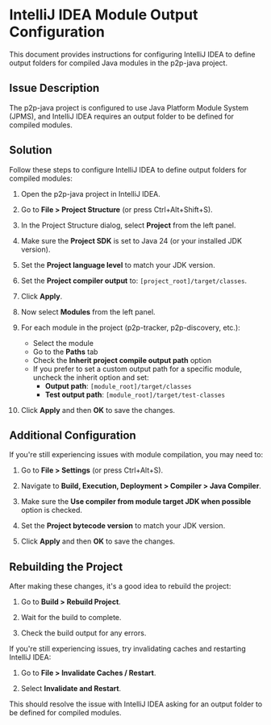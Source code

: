 # IntelliJ IDEA Module Output Configuration

This document provides instructions for configuring IntelliJ IDEA to define output folders for compiled Java modules in the p2p-java project.

## Issue Description

The p2p-java project is configured to use Java Platform Module System (JPMS), and IntelliJ IDEA requires an output folder to be defined for compiled modules.

## Solution

Follow these steps to configure IntelliJ IDEA to define output folders for compiled modules:

1. Open the p2p-java project in IntelliJ IDEA.

2. Go to **File > Project Structure** (or press Ctrl+Alt+Shift+S).

3. In the Project Structure dialog, select **Project** from the left panel.

4. Make sure the **Project SDK** is set to Java 24 (or your installed JDK version).

5. Set the **Project language level** to match your JDK version.

6. Set the **Project compiler output** to: `[project_root]/target/classes`.

7. Click **Apply**.

8. Now select **Modules** from the left panel.

9. For each module in the project (p2p-tracker, p2p-discovery, etc.):
   - Select the module
   - Go to the **Paths** tab
   - Check the **Inherit project compile output path** option
   - If you prefer to set a custom output path for a specific module, uncheck the inherit option and set:
     - **Output path**: `[module_root]/target/classes`
     - **Test output path**: `[module_root]/target/test-classes`

10. Click **Apply** and then **OK** to save the changes.

## Additional Configuration

If you're still experiencing issues with module compilation, you may need to:

1. Go to **File > Settings** (or press Ctrl+Alt+S).

2. Navigate to **Build, Execution, Deployment > Compiler > Java Compiler**.

3. Make sure the **Use compiler from module target JDK when possible** option is checked.

4. Set the **Project bytecode version** to match your JDK version.

5. Click **Apply** and then **OK** to save the changes.

## Rebuilding the Project

After making these changes, it's a good idea to rebuild the project:

1. Go to **Build > Rebuild Project**.

2. Wait for the build to complete.

3. Check the build output for any errors.

If you're still experiencing issues, try invalidating caches and restarting IntelliJ IDEA:

1. Go to **File > Invalidate Caches / Restart**.

2. Select **Invalidate and Restart**.

This should resolve the issue with IntelliJ IDEA asking for an output folder to be defined for compiled modules.